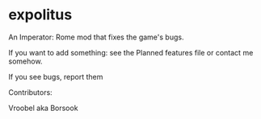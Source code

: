 # expolitus
An Imperator: Rome mod that fixes the game's bugs.

If you want to add something: see the Planned features file or contact me somehow.

If you see bugs, report them

Contributors:

Vroobel aka Borsook
